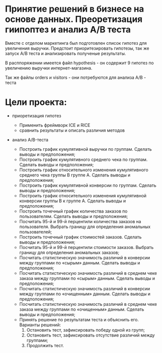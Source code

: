 # Принятие решений в бизнесе на основе данных. Преоретизация гиипоптез и анализ A/B теста
 
Вместе с отделом маркетинга был подготовлен список гипотез для увеличения выручки. Предстоит приоритезировать гипотезы, так же запуск A/B теста и анализировать полученые результаты.

В расппоряжении имеется файл hypothesis - он содержит 9 гипотез по увеличению выручки интернет-магазина.

Так же файлы orders и visitors - они потребуются для анализа A/B - теста

# Цели проекта:

- приоретизация гипотез
	- Применить фреймворк ICE и RICE
	- сравнить результаты и описать различия методов

- анализ A/B-теста
	- Построить график кумулятивной выручки по группам. Сделать выводы и предположения;
	- Построить график кумулятивного среднего чека по группам. Сделать выводы и предположения;
	- Построить график относительного изменения кумулятивного среднего чека группы B группе A. Сделать выводы и предположения;
	- Построить график кумулятивной конверсии по группам. Сделать выводы и предположения;
	- Построить график относительного изменения кумулятивной конверсии группы B к группе A. Сделать выводы и предположения;
	- Построить точечный график количества заказов по пользователям. Сделать выводы и предположения;
	- Посчитать 95-й и 99-й перцентили количества заказов на пользователя. Выбрать границу для определения аномальных пользователей;
	- Построить точечный график стоимостей заказов. Сделать выводы и предположения;
 	- Посчитать 95-й и 99-й перцентили стоимости заказов. Выбрать границу для определения аномальных заказов;
	- Посчитать статистическую значимость различий в конверсии между группами по «сырым» данным. Сделать выводы и предположения;
	- Посчитать статистическую значимость различий в среднем чеке заказа между группами по «сырым» данным. Сделать выводы и предположения;
	- Посчитать статистическую значимость различий в конверсии между группами по «очищенным» данным. Сделать выводы и предположения;
	- Посчитать статистическую значимость различий в среднем чеке заказа между группами по «очищенным» данным. Сделать выводы и предположения;
	- Принять решение по результатам теста и объяснить его. Варианты решений:
		1. Остановить тест, зафиксировать победу одной из групп;
		2. Остановить тест, зафиксировать отсутствие различий между группами;
		3. Продолжить тест.
